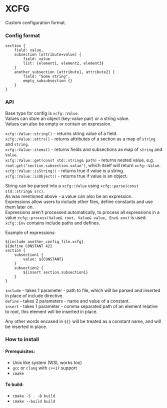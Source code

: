 # XCFG  

Custom configuration format.  

### Config format
```
section {
    field: value,
    subsection [attribute=value] {
        field: value
        list: {element1, element2, element3}
    }
    another_subsection [attribute1, attribute2] {
        field: "Some string",
        empty_subsubsection {}
    }
}
```

### API
Base type for config is `xcfg::Value`.  
Values can store an object (key-value pair) or a string value.  
Values can also be empty or contain an expression.   
  
`xcfg::Value::string()` - returns string value of a field.  
`xcfg::Value::attrs()` - returns attributes of a section as a map of `string` and `string`.  
`xcfg::Value::items()` - returns fields and subsections as map of `string` and `Value`.  
`xcfg::Value::get(const std::string& path)` - returns nested value, e.g. `root.get("section.subsection.value")`, which itself will return `xcfg::Value`.  
`xcfg::Value::isString()` - returns true if value is a string.  
`xcfg::Value::isObject()` - returns true if value is an object.  
  
String can be parsed into a `xcfg::Value` using `xcfg::parse(const std::string& src)`.  
As was mentioned above - a value can also be an expression.  
Expressions allow users to include other files, define constants and use them later on.  
Expressions aren't processed automatically, to process all expressions in a value `xcfg::process(Value& root, Value& value, Env& env)` is used.  
`xcfg::Env` contains include paths and defines.  

Example of expressions:  
```
${include another_config_file.xcfg}
${define CONSTANT 42}
section {
    subsection1 {
        value: ${CONSTANT}
    }
    subsection2 {
        ${insert section.subsection1}
    }
}
```
  
`include` - takes 1 parameter - path to file, which will be parsed and inserted in place of include directive.  
`define` - takes 2 parameters - name and value of a constant.  
`insert` - takes 1 parameter - comma separated path of an element relative to root, this element will be inserted in place.  
  
Any other words encased in `${}` will be treated as a constant name, and will be inserted in place.


### How to install  
#### Prerequisites:  
 - Unix like system (WSL works too)
 - `gcc` or `clang` with `c++17` support
 - `cmake`

#### To build:  
 - `cmake -S . -B build`
 - `cmake --build build`